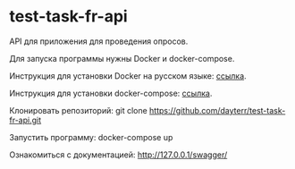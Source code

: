 # test-task-fr-api

API для приложения для проведения опросов. 


Для запуска программы нужны Docker и docker-compose.

Инструкция для установки Docker на русском языке: [ссылка](https://dker.ru/docs/docker-engine/install/).

Инструкция для установки docker-compose: [ссылка](https://docs.docker.com/compose/install/).

Клонировать репозиторий: git clone https://github.com/dayterr/test-task-fr-api.git

Запустить программу: docker-compose up

Ознакомиться с документацией: http://127.0.0.1/swagger/
